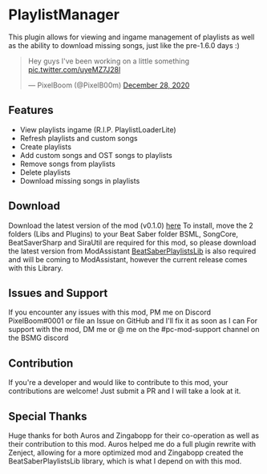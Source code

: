 # PlaylistManager
This plugin allows for viewing and ingame management of playlists as well as the ability to download missing songs, just like the pre-1.6.0 days :)
<blockquote class="twitter-tweet"><p lang="en" dir="ltr">Hey guys I&#39;ve been working on a little something <a href="https://t.co/uyeMZ7J28l">pic.twitter.com/uyeMZ7J28l</a></p>&mdash; PixelBoom (@PixelB00m) <a href="https://twitter.com/PixelB00m/status/1343389515004715008?ref_src=twsrc%5Etfw">December 28, 2020</a></blockquote> <script async src="https://platform.twitter.com/widgets.js" charset="utf-8"></script>

## Features
- View playlists ingame (R.I.P. PlaylistLoaderLite)
- Refresh playlists and custom songs
- Create playlists
- Add custom songs and OST songs to playlists
- Remove songs from playlists
- Delete playlists
- Download missing songs in playlists

## Download
Download the latest version of the mod (v0.1.0) [here](https://github.com/rithik-b/PlaylistManager/releases/tag/0.1.0 "here")
To install, move the 2 folders (Libs and Plugins) to your Beat Saber folder
BSML, SongCore, BeatSaverSharp and SiraUtil are required for this mod, so please download the latest version from ModAssistant
[BeatSaberPlaylistsLib](https://github.com/Zingabopp/BeatSaberPlaylistsLib) is also required and will be coming to ModAssistant, however the current release comes with this Library.

## Issues and Support
If you encounter any issues with this mod, PM me on Discord PixelBoom#0001 or file an Issue on GitHub and I'll fix it as soon as I can For support with the mod, DM me or @ me on the #pc-mod-support channel on the BSMG discord

## Contribution
If you're a developer and would like to contribute to this mod, your contributions are welcome! Just submit a PR and I will take a look at it.

## Special Thanks
Huge thanks for both Auros and Zingabopp for their co-operation as well as their contribution to this mod.
Auros helped me do a full plugin rewrite with Zenject, allowing for a more optimized mod and Zingabopp created the BeatSaberPlaylistsLib library, which is what I depend on with this mod.
